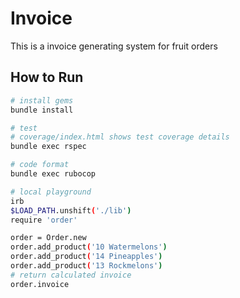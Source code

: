 # Invoice
This is a invoice generating system for fruit orders

## How to Run

```bash
# install gems
bundle install

# test
# coverage/index.html shows test coverage details
bundle exec rspec

# code format
bundle exec rubocop

# local playground
irb
$LOAD_PATH.unshift('./lib')
require 'order'

order = Order.new
order.add_product('10 Watermelons')
order.add_product('14 Pineapples')
order.add_product('13 Rockmelons')
# return calculated invoice
order.invoice

```